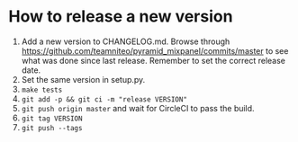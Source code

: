 # How to release a new version

1. Add a new version to CHANGELOG.md. Browse through https://github.com/teamniteo/pyramid_mixpanel/commits/master to see what was done since last release. Remember to set the correct release date.
1. Set the same version in setup.py.
1. `make tests`
1. `git add -p && git ci -m "release VERSION"`
1. `git push origin master` and wait for CircleCI to pass the build.
1. `git tag VERSION`
1. `git push --tags`
